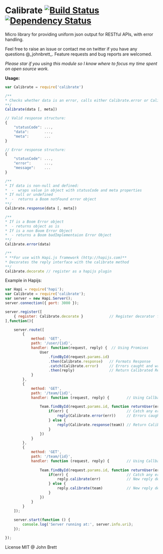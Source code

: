 Calibrate [![Build Status](https://travis-ci.org/johnbrett/calibrate.svg?branch=master)](https://travis-ci.org/johnbrett/calibrate) [![Dependency Status](https://david-dm.org/johnbrett/calibrate.svg)](https://david-dm.org/johnbrett/calibrate)
=========

Micro library for providing uniform json output for RESTful APIs, with error handling. 

Feel free to raise an issue or contact me on twitter if you have any questions @\_johnbrett\_. Feature requests and bug reports are welcomed.

*Please star if you using this module so I know where to focus my time spent on open source work.*

**Usage:**
```javascript
var Calibrate = require('calibrate')

/**
* Checks whether data is an error, calls either Calibrate.error or Calibrate.reponse
**/
Calibrate(data [, meta])

// Valid response structure:
{
    "statusCode": ...,
    "data":       ...,
    "meta":       ...
}

// Error response structure:
{
    "statusCode": ...,
    "error":      ...,
    "message":    ...
}

/**
* If data is non-null and defined:
*  -  wraps value in object with statusCode and meta properties
* If null or undefined
*  -  returns a Boom notFound error object
**/
Calibrate.response(data [, meta])

/**
* If is a Boom Error object
*  - returns object as is
* If is a non Boom Error Object
*  - returns a Boom badImplementaion Error Object
**/
Calibrate.error(data)

/**
* **For use with Hapi.js framework (http://hapijs.com)**
* Decorates the reply interface with the calibrate method
**/
Calibrate.decorate // register as a hapijs plugin

```

Example in Hapijs:
```javascript
var Hapi = require('hapi');
var Calibrate = require('calibrate');
var server = new Hapi.Server();
server.connection({ port: 3000 });

server.register([
    { register: Calibrate.decorate }            // Register decorator for third route
],function(){

    server.route([
        {
            method: 'GET',
            path: '/user/{id}',
            handler: function(request, reply) {  // Using Promises
                User
                    .findById(request.params.id) 
                    .then(Calibrate.response)   // Formats Response
                    .catch(Calibrate.error)     // Errors caught and wrapped
                    .then(reply)                // Return Calibrated Response
            }
        },
        {
            method: 'GET',
            path: '/team/{id}',
            handler: function (request, reply) {        // Using Callbacks
            
                Team.findById(request.params.id, function returnUser(err, team) {
                    if(err) {                           // Catch any errors
                        reply(Calibrate.error(err))     // Errors caught and wrapped 
                    } else {
                        reply(Calibrate.response(team)) // Return Calibrate Response
                    }
                })
            }
        },
        {
            method: 'GET',
            path: '/team/{id}',
            handler: function (request, reply) {        // Using Callbacks
            
                Team.findById(request.params.id, function returnUser(err, team) {
                    if(err) {                           // Catch any errors
                        reply.calibrate(err)            // New reply decorator function 
                    } else {
                        reply.calibrate(team)           // New reply decorator function
                    }
                })
            }
        }
    ]);
    
    server.start(function () {
        console.log('Server running at:', server.info.uri);
    });

});
```

License MIT @ John Brett
